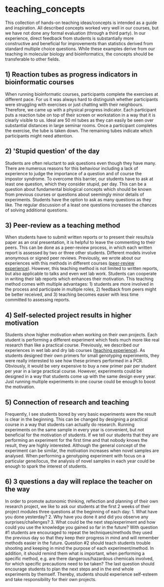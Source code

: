 # teaching_concepts

This collection of hands-on teaching ideas/concepts is intended as a guide and inspiration. All described concepts worked very well in our courses, but we have not done any formal evaluation (through a third party). In our experience, direct feedback from students is substantially more constructive and beneficial for improvements than statistics derived from standard multiple choice questions. While these examples derive from our teaching in molecular biology and bioinformatics, the concepts should be transferable to other fields.


## 1) Reaction tubes as progress indicators in bioinformatic courses

When running bioinformatic courses, participants complete the exercises at different pace. For us it was always hard to distinguish whether participants were struggling with exercises or just chatting with their neighbours. Therefore, we came up with a physical progress indicator. Each participant puts a reaction tube on top of their screen or workstation in a way that it is clearly visible to us. Ideal are 50 ml tubes as they can easily be seen over substantial distances in large seminar rooms. Once a participant completes the exercise, the tube is taken down. The remaining tubes indicate which participants might need attention.


## 2) 'Stupid question' of the day

Students are often reluctant to ask questions even though they have many. There are numerous reasons for this behaviour including a lack of experience to judge the importance of a question and of course the impostor syndrome. To overcome this barrier, our students have to ask at least one question, which they consider stupid, per day. This can be a question about fundamental biological concepts which should be known from previous courses or questions about seemingly minor details of experiments. Students have the option to ask as many questions as they like. The regular discussion of a least one questions increases the chances of solving additional questions.


## 3) Peer-review as a teaching method

When students have to submit written reports or to present their results/a paper as an oral presentation, it is helpful to leave the commenting to their peers. This can be done as a peer-review process, in which each written report is assessed by two or three other students. Different models involve anonymous or signed peer reviews. Previously, we wrote about our experiences with this methods in different courses ([peer-review experience](https://pub.uni-bielefeld.de/download/2920633/2920815)). However, this teaching method is not limited to written reports, but also applicable to talks and even wet lab work. Students can cooperate in writing their lab reports which enhances their motivation. This teaching method comes with multiple advantages: 1) students are more involved in the process and participate in multiple roles, 2) feedback from peers might be better received, and 3) teaching becomes easier with less time committed to assessing reports.


## 4) Self-selected project results in higher motivation

Students show higher motivation when working on their own projects. Each student is performing a different experiment which feels much more like real research than like a practical course. Previously, we described our experiences in wet lab and dry lab courses ([teaching experience](https://doi.org/10.1515/jib-2019-0005)). As students designed their own primers for small genotyping experiments, they were really interested to see how these primers performed in a PCR. Obviously, it would be very expensive to buy a new primer pair per student per year in a large practical course. However, experiments could be designed in a way that students come up with the same design every year. Just running multiple experiments in one course could be enough to boost the motivation.


## 5) Connection of research and teaching

Frequently, I see students bored by very basic experiments were the result is clear in the beginning. This can be changed by designing a practical course in a way that students can actually do research. Running experiments on the same sample in every year is convenient, but not beneficial for the motivation of students. If we tell our students that they are performing an experiment for the first time and that nobody knows the result, they are highly interested. Although the general concept of the experiment can be similar, the motivation increases when novel samples are analysed. When performing a genotyping experiment with focus on a particular gene/locus, the analysis of novel samples in each year could be enough to spark the interest of students. 


## 6) 3 questions a day will replace the teacher on the way

In order to promote autonomic thinking, reflection and planning of their own research project, we like to ask our students at the first 2 weeks of their project modules three questions at the beginning of each day: 1. What have you done yesterday? 2. Why have you done it and did you observe any surprises/challenges? 3. What could be the next step/experiment and how could you use the knowledge you gained so far in the future? With question #1 students are encouraged to repeat the techniques/methods they used the previous day so that they keep their progress in mind and will remember methods easier in the future. Question #2 should teach students trouble shooting and keeping in mind the purpose of each experiment/method. In addition, it should remind them what is important, when performing a specific method, e.g. are there dangerous/hazardous chemicals involved, for which specific precautions need to be taken? The last question should encourage students to plan the next steps and in the end whole experiments by themself. Thereby, students should experience self-esteem and take responsibility for their own projects. 

